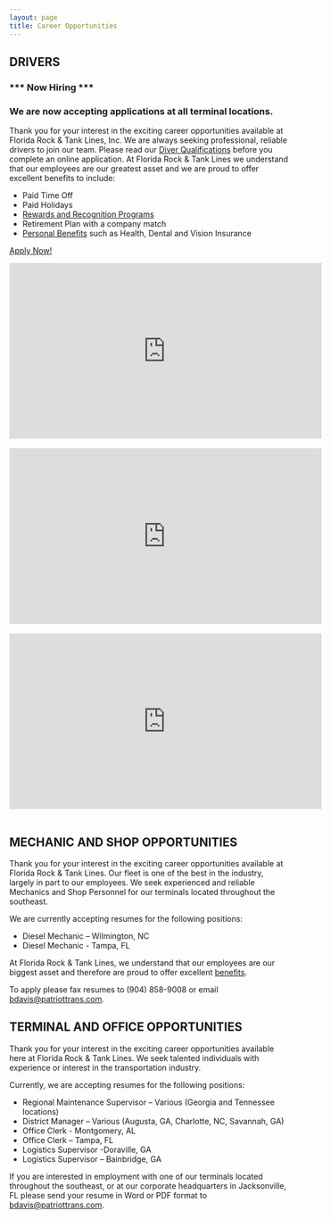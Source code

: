 ```yaml
---
layout: page
title: Career Opportunities
---
```


## DRIVERS

### **\*\*\* Now Hiring \*\*\***

### **We are now accepting applications at all terminal locations.**

Thank you for your interest in the exciting career opportunities available at Florida Rock &amp; Tank Lines, Inc. We are always seeking professional, reliable drivers to join our team. Please read our [Diver Qualifications] before you complete an online application. At Florida Rock &amp; Tank Lines we understand that our employees are our greatest asset and we are proud to offer excellent benefits to include:

* Paid Time Off
* Paid Holidays
* [Rewards and Recognition Programs]
* Retirement Plan with a company match
* [Personal Benefits] such as Health, Dental and Vision Insurance

[Apply Now!]

<iframe allowfullscreen="" frameborder="0" height="315" src="http://www.youtube.com/embed/3m37OYtHvNc?rel=0" width="560"></iframe><br /><br />
<iframe allowfullscreen="" frameborder="0" height="315" src="https://www.youtube.com/embed/doh-oSvZOzc" width="560"></iframe><br /><br />
<iframe allowfullscreen="" frameborder="0" height="315" src="http://www.youtube.com/embed/KTOLhkycJP0?rel=0" width="560"></iframe><br /><br />

## MECHANIC AND SHOP OPPORTUNITIES

Thank you for your interest in the exciting career opportunities available at Florida Rock &amp; Tank Lines. Our fleet is one of the best in the industry, largely in part to our employees. We seek experienced and reliable Mechanics and Shop Personnel for our terminals located throughout the southeast.

We are currently accepting resumes for the following positions:

* Diesel Mechanic – Wilmington, NC
* Diesel Mechanic - Tampa, FL

At Florida Rock &amp; Tank Lines, we understand that our employees are our biggest asset and therefore are proud to offer excellent [benefits][Personal Benefits].

To apply please fax resumes to (904) 858-9008 or email [bdavis@patriottrans.com].

## TERMINAL AND OFFICE OPPORTUNITIES

Thank you for your interest in the exciting career opportunities available here at Florida Rock & Tank Lines. We seek talented individuals with experience or interest in the transportation industry.

Currently, we are accepting resumes for the following positions:

* Regional Maintenance Supervisor – Various (Georgia and Tennessee locations)
* District Manager – Various (Augusta, GA, Charlotte, NC, Savannah, GA)
* Office Clerk - Montgomery, AL
* Office Clerk – Tampa, FL
* Logistics Supervisor -Doraville, GA
* Logistics Supervisor – Bainbridge, GA

If you are interested in employment with one of our terminals located throughout the southeast, or at our corporate headquarters in Jacksonville, FL please send your resume in Word or PDF format to [bdavis@patriottrans.com].
	
[Rewards and Recognition Programs]: safety-driver-incentives.html
[Personal Benefits]: drivers-benefits.html
[bdavis@patriottrans.com]: mailto:bdavis@patriottrans.com
[Diver Qualifications]: drivers-qualifications.html
[Apply Now!]: https://ebe.floridarockandtanklines.com/Recruiting/Pages/DriverWelcome.aspx?referral=CorporateSite
